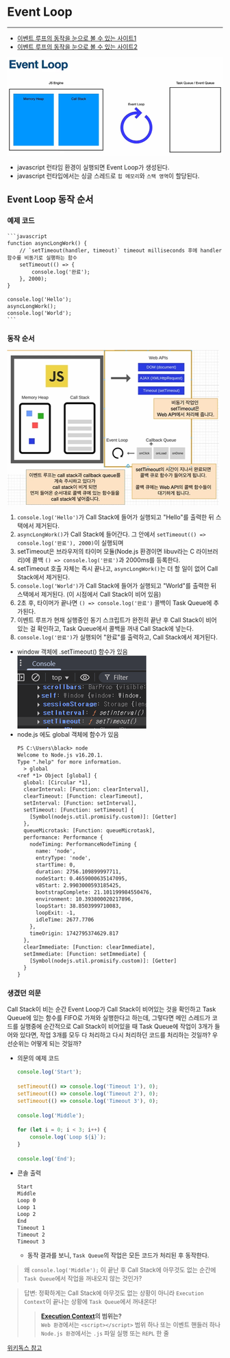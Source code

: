 # Event Loop

---

- [이벤트 루프의 동작을 눈으로 볼 수 있는 사이트1](https://kamronbekshodmonov.github.io/JELoop-Visualizer/)
- [이벤트 루프의 동작을 눈으로 볼 수 있는 사이트2](https://latentflip.com/loupe)

![img.png](img.png)

- javascript 런타임 환경이 실행되면 Event Loop가 생성된다.
- javascript 런타입에서는 싱글 스레드로 `힙 메모리`와 `스택 영역`이 할당된다.

## Event Loop 동작 순서

### 예제 코드

    ```javascript
    function asyncLongWork() {
        // `setTimeout(handler, timeout)` timeout milliseconds 후에 handler 함수를 비동기로 실행하는 함수
        setTimeout(() => {
            console.log('완료');
        }, 2000);
    }
    
    console.log('Hello');
    asyncLongWork();
    console.log('World');
    ```

### 동작 순서

![img_2.png](img_2.png)

1. `console.log('Hello')`가 Call Stack에 들어가 실행되고 "Hello"를 출력한 뒤 스택에서 제거된다.
2. `asyncLongWork()`가 Call Stack에 들어간다. 그 안에서 `setTimeout(() => console.log('완료'), 2000)`이 실행되며
3. setTimeout은 브라우저의 타이머 모듈(Node.js 환경이면 libuv라는 C 라이브러리)에 콜백 `() => console.log('완료')`과 2000ms를 등록한다.
4. setTimeout 호출 자체는 즉시 끝나고, `asyncLongWork()`는 더 할 일이 없어 Call Stack에서 제거된다.
5. `console.log('World')`가 Call Stack에 들어가 실행되고 "World"를 출력한 뒤 스택에서 제거된다. (이 시점에서 Call Stack이 비어 있음)
6. 2초 후, 타이머가 끝나면 `() => console.log('완료')` 콜백이 Task Queue에 추가된다. 
7. 이벤트 루프가 현재 실행중인 동기 스크립트가 완전히 끝난 후 Call Stack이 비어 있는 걸 확인하고, Task Queue에서 콜백을 꺼내 Call Stack에 넣는다.
8. `console.log('완료')`가 실행되어 "완료"를 출력하고, Call Stack에서 제거된다.

- window 객체에 .setTimeout() 함수가 있음
  ![img_1.png](img_1.png)
- node.js 에도 global 객체에 함수가 있음
  ```shell
  PS C:\Users\black> node
  Welcome to Node.js v16.20.1.
  Type ".help" for more information.
    > global
  <ref *1> Object [global] {
    global: [Circular *1],
    clearInterval: [Function: clearInterval],
    clearTimeout: [Function: clearTimeout],
    setInterval: [Function: setInterval],
    setTimeout: [Function: setTimeout] {
      [Symbol(nodejs.util.promisify.custom)]: [Getter]
    },
    queueMicrotask: [Function: queueMicrotask],
    performance: Performance {
      nodeTiming: PerformanceNodeTiming {
        name: 'node',
        entryType: 'node',
        startTime: 0,
        duration: 2756.109899997711,
        nodeStart: 0.4659000635147095,
        v8Start: 2.9903000593185425,
        bootstrapComplete: 21.101199984550476,
        environment: 10.393800020217896,
        loopStart: 38.8503999710083,
        loopExit: -1,
        idleTime: 2677.7706
      },
      timeOrigin: 1742795374629.817
    },
    clearImmediate: [Function: clearImmediate],
    setImmediate: [Function: setImmediate] {
      [Symbol(nodejs.util.promisify.custom)]: [Getter]
    }
  }
  ```

### 생겼던 의문

Call Stack이 비는 순간 Event Loop가 Call Stack이 비어있는 것을 확인하고 Task Queue에 있는 함수를 FIFO로 가져와 실행한다고 하는데, 
그렇다면 메인 스레드가 코드를 실행중에 순간적으로 Call Stack이 비어있을 때 Task Queue에 작업이 3개가 들어와 있다면, 작업 3개를 모두 다 처리하고 다시 처리하던 코드를 처리하는 것일까? 우선순위는 어떻게 되는 것일까?

- 의문의 예제 코드

    ```javascript
    console.log('Start');
    
    setTimeout(() => console.log('Timeout 1'), 0);
    setTimeout(() => console.log('Timeout 2'), 0);
    setTimeout(() => console.log('Timeout 3'), 0);
    
    console.log('Middle');
    
    for (let i = 0; i < 3; i++) {
        console.log(`Loop ${i}`);
    }
    
    console.log('End');
    ```
  
- 콘솔 출력

    ```text
    Start
    Middle
    Loop 0
    Loop 1
    Loop 2
    End
    Timeout 1
    Timeout 2
    Timeout 3
    ```
    - 동작 결과를 보니, `Task Queue`의 작업은 모든 코드가 처리된 후 동작한다.

> 왜 `console.log('Middle');` 이 끝난 후 Call Stack에 아무것도 없는 순간에 `Task Queue`에서 작업을 꺼내오지 않는 것인가?

> 답변: 정확하게는 Call Stack에 아무것도 없는 상황이 아니라 `Execution Context`이 끝나는 상황에 `Task Queue`에서 꺼내온다!
> > **[Execution Context](../3_all_about_object/ExecutionContext.md)의 범위는?** <br>
> > `Web 환경`에서는 `<script></script>` 범위 하나 또는 이벤트 핸들러 하나 <br>
> > `Node.js 환경`에서는 `.js` 파일 실행 또는 `REPL` 한 줄 <br>

[위키독스 참고](https://wikidocs.net/158524)